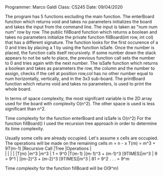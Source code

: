 Programmer: Marco Galdi
Class: CS245
Date: 09/04/2020

The program has 5 functions excluding the main function.
The enterBoard function which returns void and takes no parameters initializes the board and takes the input from the command line. The input is taken as "num num num" row by row.
The public fillBoard function which returns a boolean and takes no parameters initialize the private function fillBoard(int row, int col) that has a different signature. The function looks for the first occurence of a 0 and tries by placing a 1 by using the function isSafe. Once the number is placed, the function calls itself recursively. If some number down the stack appears to not be safe to place, the previous function call sets the number to 0 and tries again with the next number.
The isSafe function which returns a boolean and takes as parameters the row, the column and the number to assign, checks if the cell at position row,col has no other number equal to num horizontally, vertically, and in the 3x3 sub-board.
The printBoard function which returns void and takes no parameters, is used to print the whole board.

In terms of space complexity, the most signifcant variable is the 2D array used for the board with complexity O(n^2). The other space is used is less significant than n^2.

Time complexity for the function enterBoard and isSafe is O(n^2)
For the function fillBoard() I used the recursion tree approach in order to determine its time complexity.

Usually some cells are already occupied. Let's assume x cells are occupied. The operations will be made on the remaining cells
m = n - x
T(m) = m^3 + 9T(m-1)
|Recursive Call |Tree 						|Operations |	
|				|	  						|			|
|T(m)			|m^3						|m^3		| 1   = 9^0
|T(m-1)			|(m-1)^3 + (m-1)^3	[9TIMES]|m^3		| 9	  = 9^1
|				|(m-2)^3 + (m-2)^3	[9TIMES]|m^3		| 81  = 9^2
														  .
														  .
														  .	  = 9^m

Time complexity for the function fillBoard will be O(9^m)